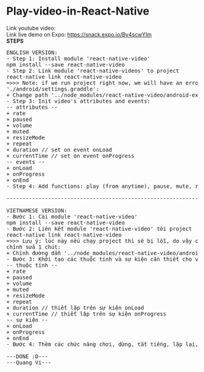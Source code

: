 # Play-video-in-React-Native

Link youtube video: <br/>
Link live demo on Expo: https://snack.expo.io/By4scwYIm<br/>
********STEPS********
<pre>
ENGLISH VERSION:
- Step 1: Install module 'react-native-video'
npm install --save react-native-video
- Step 2: Link module 'react-native-videos' to project
react-native link react-native-video
=>>> Note: if we run project right now, we will have an error. So, we need edit file 
'./android/settings.graddle':
+ Change path '../node_modules/react-native-video/android-exoplayer' to '../node_modules/react-native-video/android'
- Step 3: Init video's attributes and events:
-- attributes --
+ rate
+ paused
+ volume
+ muted
+ resizeMode
+ repeat
+ duration // set on event onLoad
+ currentTime // set on event onProgress
-- events --
+ onLoad
+ onProgress
+ onEnd
- Step 4: Add functions: play (from anytime), pause, mute, repeat, speed

----------------------------------------------------------------

VIETNAMESE VERSION:
- Bước 1: Cài module 'react-native-video'
npm install --save react-native-video
- Bước 2: Liên kết module 'react-native-video' tới project
react-native link react-native-video
=>>> Lưu ý: lúc này nếu chạy project thì sẽ bị lỗi, do vậy cần vào file './android/settings.graddle'
chỉnh sửa 1 chút:
+ Chỉnh đường dẫn '../node_modules/react-native-video/android-exoplayer' thành '../node_modules/react-native-video/android'
- Bước 3: Khởi tạo các thuộc tính và sự kiện cần thiết cho video:
-- thuộc tính --
+ rate
+ paused
+ volume
+ muted
+ resizeMode
+ repeat
+ duration // thiết lập trên sự kiện onLoad
+ currentTime // thiết lập trên sự kiện onProgress
-- sự kiện --
+ onLoad
+ onProgress
+ onEnd
- Bước 4: Thêm các chức năng chơi, dừng, tắt tiếng, lặp lại, chỉnh tốc độ

---DONE :D---
---Quang Vi---
</pre>
